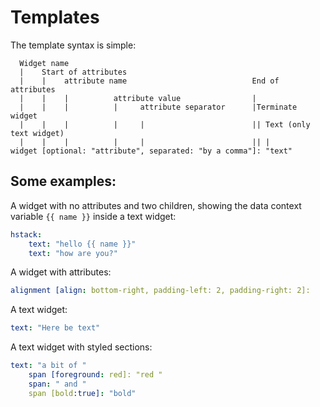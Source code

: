# Templates

The template syntax is simple:

```
  Widget name                                         
  |    Start of attributes
  |    |    attribute name                            End of attributes
  |    |    |          attribute value                |
  |    |    |          |     attribute separator      |Terminate widget
  |    |    |          |     |                        || Text (only text widget)
  |    |    |          |     |                        || |
widget [optional: "attribute", separated: "by a comma"]: "text"
```

## Some examples:

A widget with no attributes and two children, showing the data context variable
`{{ name }}` inside a text widget:

```yaml
hstack:
    text: "hello {{ name }}"
    text: "how are you?"
```

A widget with attributes:

```yaml
alignment [align: bottom-right, padding-left: 2, padding-right: 2]:
```

A text widget:

```yaml
text: "Here be text"
```

A text widget with styled sections:
```yaml
text: "a bit of "
    span [foreground: red]: "red "
    span: " and "
    span [bold:true]: "bold"
```
